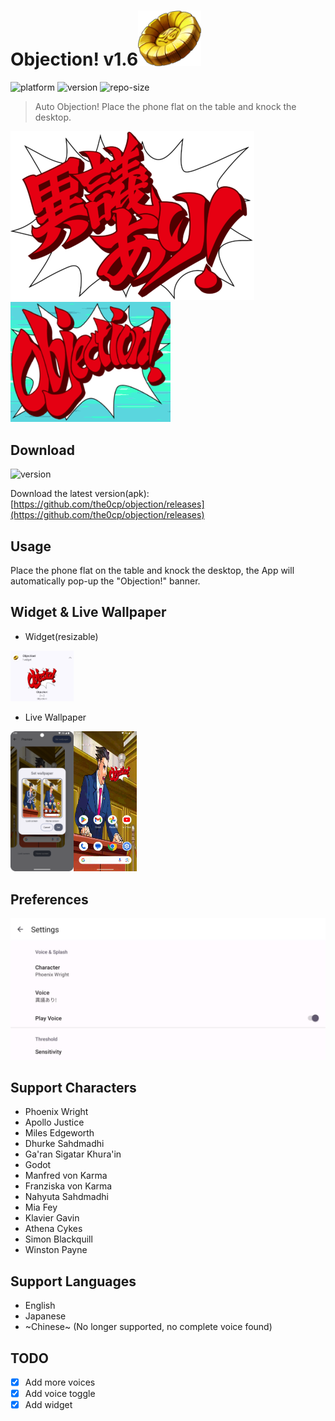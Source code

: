 # Objection! v1.6<img src="img/badge.png" alt="obj" width="20%">

![platform](https://img.shields.io/badge/Platform-Android-green)
![version](https://img.shields.io/badge/Version-v1.6-yellow)
![repo-size](https://img.shields.io/github/repo-size/the0cp/objection)

> Auto Objection! Place the phone flat on the table and knock the desktop.

<img src="img/igiari.png" alt="obj"/><img src=img/obj.gif alt="obj gif"/>

## Download

![version](https://img.shields.io/badge/Version-v1.6-yellow)

Download the latest version(apk): [https://github.com/the0cp/objection/releases](https://github.com/the0cp/objection/releases)

## Usage

Place the phone flat on the table and knock the desktop, the App will automatically pop-up the "Objection!" banner.

## Widget & Live Wallpaper

- Widget(resizable)

<img src=img/widget.jpg width=20%  alt="widget"/>
  
- Live Wallpaper

<img src=img/wallpapers.png width=20%  alt="wallpaper"/><img src=img/wallpapers.gif width="20%" alt="wallpaper gif"/>


## Preferences

![pref](img/pref.jpg)
## Support Characters

- Phoenix Wright
- Apollo Justice
- Miles Edgeworth
- Dhurke Sahdmadhi
- Ga'ran Sigatar Khura'in
- Godot</item>
- Manfred von Karma
- Franziska von Karma
- Nahyuta Sahdmadhi
- Mia Fey
- Klavier Gavin
- Athena Cykes
- Simon Blackquill
- Winston Payne

## Support Languages

- English
- Japanese
- ~Chinese~ (No longer supported, no complete voice found)

## TODO
- [x] Add more voices    
- [x] Add voice toggle
- [x] Add widget
